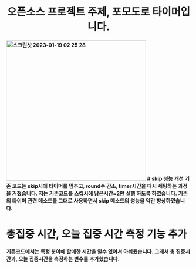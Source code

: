 <div align="center">
	<h1><strong>오픈소스 프로젝트 주제, 포모도로 타이머입니다. </h1>
	
</div>
	<img width="381" alt="스크린샷 2023-01-19 02 25 28" src="https://user-images.githubusercontent.com/60726663/213146185-e7a8ac30-0275-49dc-ac12-03496a897b6c.png">
# skip 성능 개선
기존 코드는 skip시에 타이머를 멈추고, round수 감소, timer시간을 다시 세팅하는 과정을 거쳤습니다.
저는 기존코드를 스킵시에 남은시간=2만 실행 하도록 하였습니다. 기존의 타이머 관련 메소드를 그대로 사용하면서 skip 메소드의 성능을 약간 향상하였습니다.
	
# 총집중 시간, 오늘 집중 시간 측정 기능 추가
기존코드에서는 특정 분야에 할애한 시간을 알수 없어서 아쉬웠습니다. 그래서 총 집중시간과, 오늘 집중시간을 측정하는 변수를 추가했습니다.

